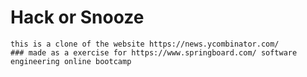 # Hack or Snooze
    this is a clone of the website https://news.ycombinator.com/
    ### made as a exercise for https://www.springboard.com/ software engineering online bootcamp
